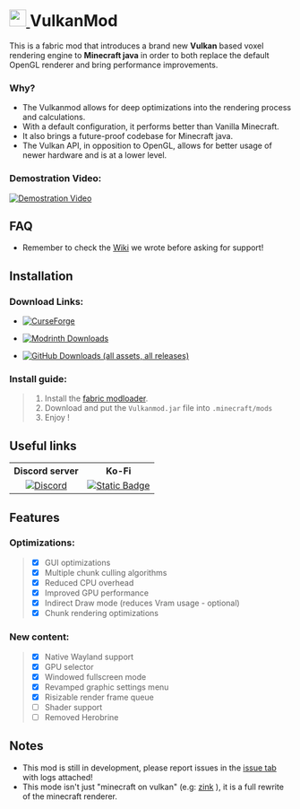 # <a href="https://github.com/xCollateral/VulkanMod"> <img src="./src/main/resources/assets/vulkanmod/Vlogo.png" width="30" height="30"/> </a> VulkanMod

This is a fabric mod that introduces a brand new **Vulkan** based voxel rendering engine to **Minecraft java** in order to both replace the default OpenGL renderer and bring performance improvements.

### Why?
- The Vulkanmod allows for deep optimizations into the rendering process and calculations. <br>
- With a default configuration, it performs better than Vanilla Minecraft.  <br>
- It also brings a future-proof codebase for Minecraft java. <br>
- The Vulkan API, in opposition to OpenGL, allows for better usage of newer hardware and is at a lower level. <br>

### Demostration Video:

[![Demostration Video](http://img.youtube.com/vi/sbr7UxcAmOE/0.jpg)](https://youtu.be/sbr7UxcAmOE)

## FAQ
- Remember to check the [Wiki](https://github.com/xCollateral/VulkanMod/wiki) we wrote before asking for support!

## Installation

### Download Links:

- [![CurseForge](https://cf.way2muchnoise.eu/full_635429_downloads.svg?badge_style=flat)](https://www.curseforge.com/minecraft/mc-mods/vulkanmod)

- [![Modrinth Downloads](https://img.shields.io/modrinth/dt/JYQhtZtO?logo=modrinth&label=Modrinth%20Downloads)](https://modrinth.com/mod/vulkanmod/versions)

- [![GitHub Downloads (all assets, all releases)](https://img.shields.io/github/downloads/xCollateral/VulkanMod/total?style=flat-square&logo=github&label=Github%20Downloads)](https://github.com/xCollateral/VulkanMod/releases)

### Install guide:
>1) Install the [fabric modloader](https://fabricmc.net).
>1) Download and put the `Vulkanmod.jar` file into `.minecraft/mods`
>1) Enjoy !

## Useful links
<table>
    <tr>
      <th> Discord server</th>
      <th> Ko-Fi</th>
    </tr>
  <tr>
    <td style="text-align:center"> 
        <a href="https://discord.gg/FVXg7AYR2Q"> 
            <img alt="Discord" align="top" src="https://img.shields.io/discord/963180553547419670?style=flat-square&logo=discord&logoColor=%23FFFFFF&label=Vulkanmod%20official%20discord%20server&labelColor=%235865F2&color=%235865F2">
        </a>
     </td>
    <td>
        <a href="https://ko-fi.com/V7V7CHHJV">
            <img alt="Static Badge" align="top" src="https://img.shields.io/badge/KoFi-%23ff5e5b?logo=ko-fi&logoColor=%23FFFFFF&link=https%3A%2F%2Fko-fi.com%2FV7V7CHHJV">
        </a>
    </td>
  </tr>
</table>


## Features

### Optimizations:
>- [x] GUI optimizations
>- [x] Multiple chunk culling algorithms
>- [x] Reduced CPU overhead
>- [x] Improved GPU performance
>- [x] Indirect Draw mode (reduces Vram usage - optional)
>- [x] Chunk rendering optimizations

### New content:
>- [x] Native Wayland support
>- [x] GPU selector
>- [x] Windowed fullscreen mode
>- [x] Revamped graphic settings menu
>- [x] Risizable render frame queue
>- [ ] Shader support
>- [ ] Removed Herobrine


## Notes
- This mod is still in development, please report issues in the [issue tab](https://github.com/xCollateral/VulkanMod/issues) with logs attached!
- This mode isn't just "minecraft on vulkan" (e.g: [zink](https://docs.mesa3d.org/drivers/zink.html) ), it is a full rewrite of the minecraft renderer.

